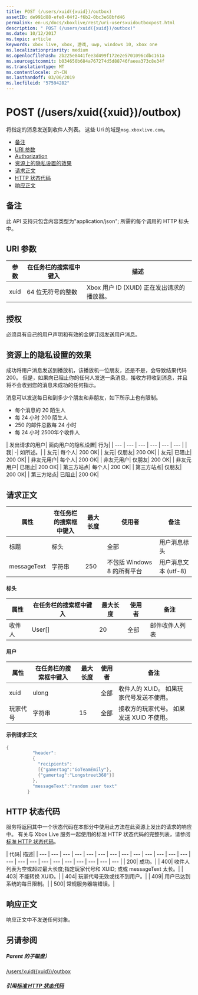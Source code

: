 ```yaml
---
title: POST (/users/xuid({xuid})/outbox)
assetID: de991d88-efe0-04f2-f6b2-0bc3e68bfd46
permalink: en-us/docs/xboxlive/rest/uri-usersxuidoutboxpost.html
description: " POST (/users/xuid({xuid})/outbox)"
ms.date: 10/12/2017
ms.topic: article
keywords: xbox live, xbox, 游戏, uwp, windows 10, xbox one
ms.localizationpriority: medium
ms.openlocfilehash: 2b225e8441fee3d499f172e2e5701096cdbc161a
ms.sourcegitcommit: b034650b684a767274d5d88746faeea373c8e34f
ms.translationtype: MT
ms.contentlocale: zh-CN
ms.lasthandoff: 03/06/2019
ms.locfileid: "57594282"
---
```

# <a name="post-usersxuidxuidoutbox"></a>POST (/users/xuid({xuid})/outbox)
将指定的消息发送到收件人列表。
这些 Uri 的域是`msg.xboxlive.com`。

  * [备注](#ID4EV)
  * [URI 参数](#ID4EAB)
  * [Authorization](#ID4ENB)
  * [资源上的隐私设置的效果](#ID4EYB)
  * [请求正文](#ID4E3F)
  * [HTTP 状态代码](#ID4ETCAC)
  * [响应正文](#ID4E1EAC)

<a id="ID4EV"></a>


## <a name="remarks"></a>备注

此 API 支持只包含内容类型为"application/json"; 所需的每个调用的 HTTP 标头中。

<a id="ID4EAB"></a>


## <a name="uri-parameters"></a>URI 参数

| 参数| 在任务栏的搜索框中键入| 描述|
| --- | --- | --- |
| xuid | 64 位无符号的整数 | Xbox 用户 ID (XUID) 正在发出请求的播放器。 |

<a id="ID4ENB"></a>


## <a name="authorization"></a>授权

必须具有自己的用户声明和有效的金牌订阅发送用户消息。

<a id="ID4EYB"></a>


## <a name="effect-of-privacy-settings-on-resource"></a>资源上的隐私设置的效果

成功将用户消息发送到播放机，该播放机一位朋友，还是不是，会导致结果代码 200。 但是，如果向已阻止你的任何人发送一条消息，接收方将收到消息，并且将不会收到您的消息未成功的任何指示。

消息可以发送每日和到多少个朋友和非朋友，如下所示上也有限制。

   * 每个消息的 20 陌生人
   * 每 24 小时 200 陌生人
   * 250 的邮件总数每 24 小时
   * 每 24 小时 2500年个收件人

| 发出请求的用户| 面向用户的隐私设置| 行为|
| --- | --- | --- | --- | --- | --- |
| 我| -| 如所述。|
| 友元| 每个人| 200 OK|
| 友元| 仅朋友| 200 OK|
| 友元| 已阻止| 200 OK|
| 非友元用户| 每个人| 200 OK|
| 非友元用户| 仅朋友| 200 OK|
| 非友元用户| 已阻止| 200 OK|
| 第三方站点| 每个人| 200 OK|
| 第三方站点| 仅朋友| 200 OK|
| 第三方站点| 已阻止| 200 OK|

<a id="ID4E3F"></a>


## <a name="request-body"></a>请求正文

| 属性| 在任务栏的搜索框中键入| 最大长度| 使用者| 备注|
| --- | --- | --- | --- | --- |
| 标题| 标头|  | 全部| 用户消息标头|
| messageText| 字符串| 250| 不包括 Windows 8 的所有平台| 用户消息文本 (utf-8)|

#### <a name="header"></a>标头

| 属性| 在任务栏的搜索框中键入| 最大长度| 使用者| 备注|
| --- | --- | --- | --- | --- |
| 收件人| User[]| 20| 全部| 邮件收件人列表|

#### <a name="user"></a>用户

| 属性| 在任务栏的搜索框中键入| 最大长度| 使用者| 备注|
| --- | --- | --- | --- | --- |
| xuid| ulong|  | 全部| 收件人的 XUID。 如果玩家代号发送不使用。|
| 玩家代号| 字符串| 15| 全部| 接收方的玩家代号。 如果发送 XUID 不使用。|

#### <a name="sample-request-body"></a>示例请求正文 

```cpp
{
          "header":
          {
            "recipients":
            [{"gamertag":"GoTeamEmily"},
            {"gamertag":"Longstreet360"}]
          },
          "messageText":"random user text"
        }

```


<a id="ID4ETCAC"></a>


## <a name="http-status-codes"></a>HTTP 状态代码

服务将返回其中一个状态代码在本部分中使用此方法在此资源上发出的请求的响应中。 有关与 Xbox Live 服务一起使用的标准 HTTP 状态代码的完整列表，请参阅[标准 HTTP 状态代码](../../additional/httpstatuscodes.md)。

| 代码| 描述|
| --- | --- | --- | --- | --- | --- | --- | --- | --- | --- | --- | --- | --- | --- | --- | --- | --- | --- | --- | --- | --- | --- | --- |
| 200| 成功。|
| 400| 收件人列表为空或超过最大长度;指定玩家代号和 XUID; 或或 messageText 太长。|
| 403| 不能转换 XUID。|
| 404| 玩家代号无效或找不到用户。|
| 409| 用户已达到系统的每日限制。|
| 500| 常规服务器端错误。|

<a id="ID4E1EAC"></a>


## <a name="response-body"></a>响应正文

响应正文中不发送任何对象。

<a id="ID4EJFAC"></a>


## <a name="see-also"></a>另请参阅

<a id="ID4ELFAC"></a>


##### <a name="parent"></a>Parent 的子磁盘）  

[/users/xuid({xuid})/outbox](uri-usersxuidoutbox.md)


<a id="ID4EZFAC"></a>


##### <a name="reference--standard-http-status-codesadditionalhttpstatuscodesmd"></a>引用[标准 HTTP 状态代码](../../additional/httpstatuscodes.md)
